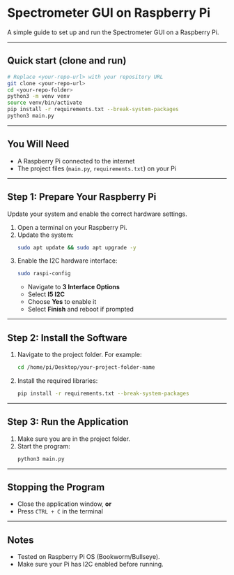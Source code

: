 # Spectrometer GUI on Raspberry Pi

A simple guide to set up and run the Spectrometer GUI on a Raspberry Pi.

---

## Quick start (clone and run)

```bash
# Replace <your-repo-url> with your repository URL
git clone <your-repo-url>
cd <your-repo-folder>
python3 -m venv venv
source venv/bin/activate
pip install -r requirements.txt --break-system-packages
python3 main.py
```

---

## You Will Need
- A Raspberry Pi connected to the internet
- The project files (`main.py`, `requirements.txt`) on your Pi

---

## Step 1: Prepare Your Raspberry Pi

Update your system and enable the correct hardware settings.

1. Open a terminal on your Raspberry Pi.
2. Update the system:
   ```bash
   sudo apt update && sudo apt upgrade -y
   ```
3. Enable the I2C hardware interface:
   ```bash
   sudo raspi-config
   ```
   - Navigate to **3 Interface Options**
   - Select **I5 I2C**
   - Choose **Yes** to enable it
   - Select **Finish** and reboot if prompted

---

## Step 2: Install the Software

1. Navigate to the project folder. For example:
   ```bash
   cd /home/pi/Desktop/your-project-folder-name
   ```
2. Install the required libraries:
   ```bash
   pip install -r requirements.txt --break-system-packages
   ```

---

## Step 3: Run the Application

1. Make sure you are in the project folder.
2. Start the program:
   ```bash
   python3 main.py
   ```

---

## Stopping the Program

- Close the application window, **or**
- Press `CTRL + C` in the terminal

---

## Notes
- Tested on Raspberry Pi OS (Bookworm/Bullseye).
- Make sure your Pi has I2C enabled before running.
